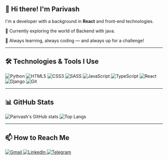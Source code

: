## 👋 Hi there! I'm Parivash

I'm a  developer with a background in **React**  and front-end technologies.

🚀 Currently exploring the world of Backend with java.

🌱 Always learning, always coding — and always up for a challenge!

---

## 🛠️ Technologies & Tools I Use

![Python](https://img.shields.io/badge/-Python-3776AB?style=for-the-badge&logo=python&logoColor=white)
![HTML5](https://img.shields.io/badge/-HTML5-E34F26?style=for-the-badge&logo=html5&logoColor=white)
![CSS3](https://img.shields.io/badge/-CSS3-1572B6?style=for-the-badge&logo=css3)
![SASS](https://img.shields.io/badge/-Sass-CC6699?style=for-the-badge&logo=sass&logoColor=white)
![JavaScript](https://img.shields.io/badge/-JavaScript-F7DF1E?style=for-the-badge&logo=javascript&logoColor=black)
![TypeScript](https://img.shields.io/badge/-TypeScript-007ACC?style=for-the-badge&logo=typescript)
![React](https://img.shields.io/badge/-React-20232A?style=for-the-badge&logo=react)
![Django](https://img.shields.io/badge/-Django-092E20?style=for-the-badge&logo=django)
![Git](https://img.shields.io/badge/-Git-F05032?style=for-the-badge&logo=git&logoColor=white)

---
## 📊 GitHub Stats

![Parivash's GitHub stats](https://github-readme-stats.vercel.app/api?username=freakpari&show_icons=true&theme=radical)
![Top Langs](https://github-readme-stats.vercel.app/api/top-langs/?username=freakpari&layout=compact&theme=radical)


---

## 📫 How to Reach Me

<a href="mailto:parivashcheraghi40@example.com">
  <img src="https://img.shields.io/badge/Gmail-D14836?style=flat&logo=gmail&logoColor=white" alt="Gmail"/>
</a>
<a href="https://linkedin.com/in/parivash-cheraghi" target="_blank">
  <img src="https://img.shields.io/badge/LinkedIn-0077B5?style=flat&logo=linkedin&logoColor=white" alt="LinkedIn"/>
</a>
<a href="https://t.me/parivashvheraghi" target="_blank">
  <img src="https://img.shields.io/badge/Telegram-2CA5E0?style=flat&logo=telegram&logoColor=white" alt="Telegram"/>
</a>
